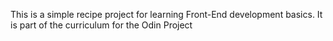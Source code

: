 This is a simple recipe project for learning Front-End development basics. It is part of the curriculum for the Odin Project


